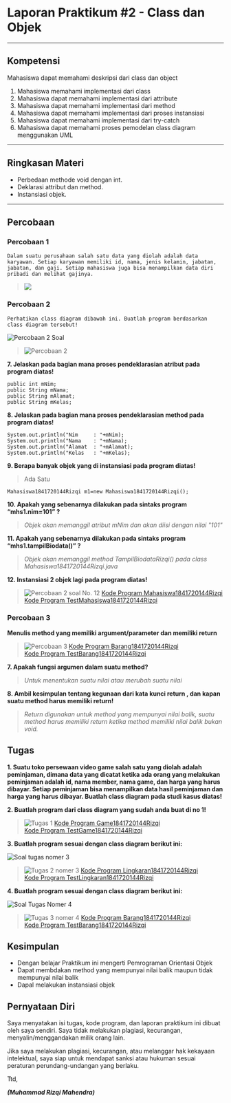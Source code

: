 # Laporan Praktikum #2 - Class dan Objek
***
## Kompetensi

Mahasiswa dapat memahami deskripsi dari class dan object
1.  Mahasiswa memahami implementasi dari class
2. Mahasiswa dapat memahami implementasi dari attribute
3. Mahasiswa dapat memahami implementasi dari method
4. Mahasiswa dapat memahami implementasi dari proses instansiasi
5. Mahasiswa dapat memahami implementasi dari try-catch
6. Mahasiswa dapat memahami proses pemodelan class diagram menggunakan UML
---


## Ringkasan Materi

- Perbedaan methode void dengan int.   
- Deklarasi attribut dan method.  
- Instansiasi objek.
---


## Percobaan

### ****Percobaan 1****

    Dalam suatu perusahaan salah satu data yang diolah adalah data karyawan. Setiap karyawan memiliki id, nama, jenis kelamin, jabatan, jabatan, dan gaji. Setiap mahasiswa juga bisa menampilkan data diri pribadi dan melihat gajinya.  

>![](img/p1.png)

### ****Percobaan 2****

    Perhatikan class diagram dibawah ini. Buatlah program berdasarkan class diagram tersebut!  

![Percobaan 2 Soal](img/p2-soal.PNG)

>![Percobaan 2](img/p2.PNG)
                
**7. Jelaskan pada bagian mana proses pendeklarasian atribut pada program diatas!**

```
public int mNim;
public String mNama;
public String mAlamat;
public String mKelas;
```


**8. Jelaskan pada bagian mana proses pendeklarasian method pada program diatas!**  

```public void TampilBiodataRizqi(){
System.out.println("Nim     : "+mNim);
System.out.println("Nama    : "+mNama);
System.out.println("Alamat  : "+mAlamat);
System.out.println("Kelas   : "+mKelas);
```

**9. Berapa banyak objek yang di instansiasi pada program diatas!**

>Ada Satu
```
Mahasiswa1841720144Rizqi m1=new Mahasiswa1841720144Rizqi();
```

**10. Apakah yang sebenarnya dilakukan pada sintaks program “mhs1.nim=101” ?**

>*Objek akan memanggil atribut mNim dan akan diisi dengan nilai "101"*

**11. Apakah yang sebenarnya dilakukan pada sintaks program “mhs1.tampilBiodata()” ?**

>*Objek akan memanggil method TampilBiodataRizqi() pada class Mahasiswa1841720144Rizqi.java*

**12. Instansiasi 2 objek lagi pada program diatas!**

>![Percobaan 2 soal No. 12](img/p2-12.PNG)
[Kode Program Mahasiswa1841720144Rizqi](../../src/2_Class_dan_Object/Percobaan2/Mahasiswa1841720144Rizqi.java)  
[Kode Program TestMahasiswa1841720144Rizqi](../../src/2_Class_dan_Object/Percobaan2/TestMahasiswa1841720144Rizqi.java)


### ****Percobaan 3****
        
**Menulis method yang memiliki argument/parameter dan memiliki return**

>![Percobaan 3](img/p3.PNG)
[Kode Program Barang1841720144Rizqi](../../src/2_Class_dan_Object/Percobaan3/Barang1841720144Rizqi.java)  
[Kode Program TestBarang1841720144Rizqi](../../src/2_Class_dan_Object/Percobaan3/TestBarang1841720144Rizqi.java)

**7. Apakah fungsi argumen dalam suatu method?**
>*Untuk menentukan suatu nilai atau merubah suatu nilai*

**8. Ambil kesimpulan tentang kegunaan dari kata kunci return , dan kapan suatu method harus memiliki return!**

 >*Return digunakan untuk method yang mempunyai nilai balik, suatu method harus memiliki return ketika method memiliki nilai balik bukan void.*


## Tugas

**1. Suatu toko persewaan video game salah satu yang diolah adalah peminjaman, dimana data yang dicatat ketika ada orang yang melakukan peminjaman adalah id, nama member, nama game, dan harga yang harus dibayar. Setiap peminjaman bisa menampilkan data hasil peminjaman dan harga yang harus dibayar. Buatlah class diagram pada studi kasus diatas!**

**2. Buatlah program dari class diagram yang sudah anda buat di no 1!**

>![Tugas 1](img/t1.PNG)
[Kode Program Game1841720144Rizqi](../../src/2_Class_dan_Object/Tugas1/Game1841720144Rizqi.java)  
[Kode Program TestGame1841720144Rizqi](../../src/2_Class_dan_Object/Tugas1/TestGame1841720144Rizqi.java)

**3. Buatlah program sesuai dengan class diagram berikut ini:**  

![Soal tugas nomer 3](img/t2-soal.PNG)

>![Tugas 2 nomer 3](img/t2.PNG)
[Kode Program Lingkaran1841720144Rizqi](../../src/2_Class_dan_Object/Tugas2/Lingkaran1841720144Rizqi.java)  
[Kode Program TestLingkaran1841720144Rizqi](../../src/2_Class_dan_Object/Tugas2/TestLingkaran1841720144Rizqi.java)

**4. Buatlah program sesuai dengan class diagram berikut ini:**  

![Soal Tugas Nomer 4](img/t3-soal.PNG)

>![Tugas 3 nomer 4](img/t3.PNG)
[Kode Program Barang1841720144Rizqi](../../src/2_Class_dan_Object/Tugas3/Barang1841720144Rizqi.java)  
[Kode Program TestBarang1841720144Rizqi](../../src/2_Class_dan_Object/Tugas3/TestBarang1841720144Rizqi.java)


## Kesimpulan

- Dengan belajar Praktikum ini mengerti Pemrograman Orientasi Objek
- Dapat membdakan method yang mempunyai nilai balik maupun tidak mempunyai nilai balik
- Dapal melakukan instansiasi objek


## Pernyataan Diri

Saya menyatakan isi tugas, kode program, dan laporan praktikum ini dibuat oleh saya sendiri. Saya tidak melakukan plagiasi, kecurangan, menyalin/menggandakan milik orang lain.

Jika saya melakukan plagiasi, kecurangan, atau melanggar hak kekayaan intelektual, saya siap untuk mendapat sanksi atau hukuman sesuai peraturan perundang-undangan yang berlaku.

Ttd,

***(Muhammad Rizqi Mahendra)***